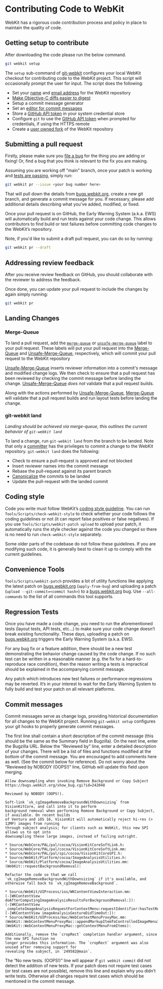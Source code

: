 # Contributing Code to WebKit

WebKit has a rigorous code contribution process and policy in place to maintain the quality of code.

## Getting setup to contribute

After downloading the code please run the below command.

```Bash
git webkit setup
```

The `setup` sub-command of [git-webkit](https://github.com/WebKit/WebKit/tree/main/Tools/Scripts/git-webkit) configures your local WebKit checkout for contributing code to the WebKit project. This script will occasionally prompt the user for input. The script does the following:

* Set your [name](/WebKit/WebKit/wiki/Git-Config#username) and [email address](/WebKit/WebKit/wiki/Git-Config#useremail) for the WebKit repository
* [Make Objective-C diffs easier to digest](/WebKit/WebKit/wiki/Git-Config#diff)
* Setup a commit message generator
* Set an [editor for commit messages](/WebKit/WebKit/wiki/Git-Config#coreeditor)
* Store a [GitHub API token](https://github.com/settings/tokens) in your system credential store
* Configure `git` to use the [GitHub API token](https://github.com/settings/tokens) when prompted for credentials, if using the HTTPS remote
* Create a [user owned fork](/WebKit/WebKit/wiki/Git-Config#Forking) of the WebKit repository

## Submitting a pull request

Firstly, please make sure you [file a bug](https://bugs.webkit.org) for the thing you are adding or fixing! Or, find a bug that you think is relevant to the fix you are making.

Assuming you are working off "main" branch, once your patch is working and [tests are passing](#correctness-testing-in-webkit), simply run:

```Bash
git webkit pr --issue <your bug number here>
```

That will pull down the details from [bugs.webkit.org](https://bugs.webkit.org), create a new git branch, and generate a commit message for you.
If necessary, please add additional details describing what you've added, modified, or fixed.

Once your pull request is on GitHub, the Early Warning System (a.k.a. EWS) will automatically build and run tests against your code change.
This allows contributors to find build or test failures before committing code changes to the WebKit’s repository.

Note, if you'd like to submit a draft pull request, you can do so by running:

```Bash
git webkit pr --draft
```

## Addressing review feedback

After you receive review feedback on GitHub, you should collaborate with the reviewer to address the feedback.

Once done, you can update your pull request to include the changes by again simply running:

```Bash
git webkit pr
```

## Landing Changes

### Merge-Queue

To land a pull request, add the [`merge-queue`](https://github.com/WebKit/WebKit/labels?q=merge-queue) or [`unsafe-merge-queue`](https://github.com/WebKit/WebKit/labels?q=unfsafe-merge-queue) label to your pull request. These labels will put your pull request into the [Merge-Queue](https://ews-build.webkit.org/#/builders/74) and [Unsafe-Merge-Queue](https://ews-build.webkit.org/#/builders/75), respectively, which will commit your pull request to the WebKit repository

[Unsafe-Merge-Queue](https://ews-build.webkit.org/#/builders/75) inserts reviewer information into a commit's message and modified change logs. We then check to ensure that a pull request has been reviewed by checking the commit message before landing the change. [Unsafe-Merge-Queue](https://ews-build.webkit.org/#/builders/75) _does not_ validate that a pull request builds.

Along with the actions performed by [Unsafe-Merge-Queue](https://ews-build.webkit.org/#/builders/75), [Merge-Queue](https://ews-build.webkit.org/#/builders/74) will validate that a pull request builds and run layout tests before landing the change.

### git-webkit land

_Landing should be achieved via merge-queue, this outlines the current behavior of `git-webkit land`_

To land a change, run `git-webkit land` from the branch to be landed. Note that only a [committer](https://github.com/orgs/WebKit/teams/committers) has the privileges to commit a change to the WebKit repository. `git-webkit land` does the following:

* Check to ensure a pull-request is approved and not blocked
* Insert reviewer names into the commit message
* Rebase the pull-request against its parent branch
* [Canonicalize](https://github.com/WebKit/WebKit/wiki/Source-Control#canonicalization) the commits to be landed
* Update the pull-request with the landed commit

## Coding style

Code you write must follow WebKit’s [coding style guideline](https://webkit.org/contributing-code/#code-style-guidelines).
You can run `Tools/Scripts/check-webkit-style` to check whether your code follows the coding guidelines or not
(it can report false positives or false negatives).
If you use `Tools/Scripts/webkit-patch upload` to upload your patch,
it automatically runs the style checker against the code you changed so there is no need to run `check-webkit-style` separately.

Some older parts of the codebase do not follow these guidelines.
If you are modifying such code, it is generally best to clean it up to comply with the current guidelines.

## Convenience Tools

`Tools/Scripts/webkit-patch` provides a lot of utility functions like applying the latest patch on [bugs.webkit.org](https://bugs.webkit.org/) (`apply-from-bug`)
and uploading a patch (`upload --git-commit=<commit hash>`) to a [bugs.webkit.org](https://bugs.webkit.org/) bug.
Use `--all-commands` to the list of all commands this tool supports.

## Regression Tests

Once you have made a code change, you need to run the aforementioned tests (layout tests, API tests, etc...)
to make sure your code change doesn’t break existing functionality.
These days, uploading a patch on [bugs.webkit.org](https://bugs.webkit.org/) triggers the Early Warning System (a.k.a. EWS).

For any bug fix or a feature addition, there should be a new test demonstrating the behavior change caused by the code change.
If no such test can be written in a reasonable manner (e.g. the fix for a hard-to-reproduce race condition),
then the reason writing a tests is impractical should be explained in the accompanying commit message.

Any patch which introduces new test failures or performance regressions may be reverted.
It’s in your interest to wait for the Early Warning System to fully build and test your patch on all relevant platforms.

## Commit messages

Commit messages serve as change logs, providing historical documentation for all changes to the WebKit project.
Running `git-webkit setup` configures your git hooks to properly generate commit messages.

The first line shall contain a short description of the commit message (this should be the same as the Summary field in Bugzilla).
On the next line, enter the Bugzilla URL. 
Below the "Reviewed by" line, enter a detailed description of your changes. 
There will be a list of files and functions modified at the bottom of the commit message.
You are encouraged to add comments here as well. (See the commit below for reference).
Do not worry about the “Reviewed by NOBODY (OOPS!)” line, GitHub will update this field upon merging.

```
Allow downsampling when invoking Remove Background or Copy Subject
https://bugs.webkit.org/show_bug.cgi?id=242048

Reviewed by NOBODY (OOPS!).

Soft-link `vk_cgImageRemoveBackgroundWithDownsizing` from VisionKitCore, and call into it to perform
background removal when performing Remove Background or Copy Subject, if available. On recent builds
of Ventura and iOS 16, VisionKit will automatically reject hi-res (> 12MP) images from running
through subject analysis; for clients such as WebKit, this new SPI allows us to opt into
downsampling these large images, instead of failing outright.

* Source/WebCore/PAL/pal/cocoa/VisionKitCoreSoftLink.h:
* Source/WebCore/PAL/pal/cocoa/VisionKitCoreSoftLink.mm:
* Source/WebCore/PAL/pal/spi/cocoa/VisionKitCoreSPI.h:
* Source/WebKit/Platform/cocoa/ImageAnalysisUtilities.h:
* Source/WebKit/Platform/cocoa/ImageAnalysisUtilities.mm:
(WebKit::requestBackgroundRemoval):

Refactor the code so that we call `vk_cgImageRemoveBackgroundWithDownsizing` if it's available, and
otherwise fall back to `vk_cgImageRemoveBackground`.

* Source/WebKit/UIProcess/ios/WKContentViewInteraction.mm:
(-[WKContentView doAfterComputingImageAnalysisResultsForBackgroundRemoval:]):
(-[WKContentView _completeImageAnalysisRequestForContextMenu:requestIdentifier:hasTextResults:]):
(-[WKContentView imageAnalysisGestureDidTimeOut:]):
* Source/WebKit/UIProcess/mac/WebContextMenuProxyMac.mm:
(WebKit::WebContextMenuProxyMac::appendMarkupItemToControlledImageMenuIfNeeded):
(WebKit::WebContextMenuProxyMac::getContextMenuFromItems):

Additionally, remove the `cropRect` completion handler argument, since the new SPI function no
longer provides this information. The `cropRect` argument was also unused after removing support for
revealing the subject, in `249582@main`.
```

The “No new tests. (OOPS!)” line will appear if `git webkit commit` did not detect the addition of new tests.
If your patch does not require test cases (or test cases are not possible), remove this line and explain why you didn’t write tests.
Otherwise all changes require test cases which should be mentioned in the commit message.
